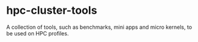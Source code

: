 # hpc-cluster-tools
A collection of tools, such as benchmarks, mini apps and micro kernels, to be used on HPC profiles.
